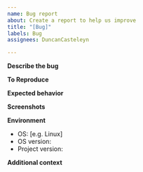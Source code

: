```yaml
---
name: Bug report
about: Create a report to help us improve
title: "[Bug]"
labels: Bug
assignees: DuncanCasteleyn

---
```


**Describe the bug**
<!-- A clear and concise description of what the bug is. -->

**To Reproduce**
<!-- Steps to reproduce the behavior: -->
<!-- 1. Go to '...' -->
<!-- 2. Click on '....' -->
<!-- 3. Scroll down to '....' -->
<!-- 4. See error -->

**Expected behavior**
<!-- A clear and concise description of what you expected to happen. -->

**Screenshots**
<!-- If applicable, add screenshots to help explain your problem. -->

**Environment**
 - OS: [e.g. Linux]
 - OS version:
 - Project version:

**Additional context**
<!-- Add any other context about the problem here. -->
